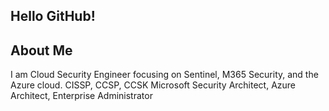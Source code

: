 ## Hello GitHub!

## About Me
I am Cloud Security Engineer focusing on Sentinel, M365 Security, and the Azure cloud.
CISSP, CCSP, CCSK
Microsoft Security Architect, Azure Architect, Enterprise Administrator
